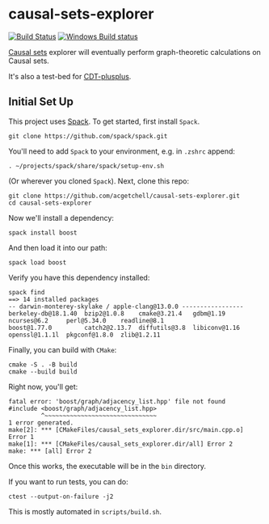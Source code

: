 # causal-sets-explorer
[![Build Status](https://img.shields.io/travis/acgetchell/causal-sets-explorer.svg?label=Linux/MacOS)](https://travis-ci.org/acgetchell/causal-sets-explorer)
[![Windows Build status](https://img.shields.io/appveyor/ci/acgetchell/causal-sets-explorer/master.svg?label=Windows)](https://ci.appveyor.com/project/acgetchell/causal-sets-explorer)

[Causal sets][causets] explorer will eventually perform graph-theoretic calculations on Causal sets.

It's also a test-bed for [CDT-plusplus].

## Initial Set Up
This project uses [Spack].
To get started, first install `Spack`.

~~~
git clone https://github.com/spack/spack.git
~~~

You'll need to add `Spack` to your environment, e.g. in `.zshrc` append:

~~~
. ~/projects/spack/share/spack/setup-env.sh
~~~

(Or wherever you cloned `Spack`). Next, clone this repo:

~~~
git clone https://github.com/acgetchell/causal-sets-explorer.git
cd causal-sets-explorer
~~~

Now we'll install a dependency:
~~~
spack install boost
~~~

And then load it into our path:

~~~
spack load boost
~~~

Verify you have this dependency installed:

~~~
spack find
==> 14 installed packages
-- darwin-monterey-skylake / apple-clang@13.0.0 -----------------
berkeley-db@18.1.40  bzip2@1.0.8    cmake@3.21.4   gdbm@1.19      ncurses@6.2     perl@5.34.0    readline@8.1
boost@1.77.0         catch2@2.13.7  diffutils@3.8  libiconv@1.16  openssl@1.1.1l  pkgconf@1.8.0  zlib@1.2.11
~~~

Finally, you can build with `CMake`:

~~~
cmake -S . -B build
cmake --build build
~~~

Right now, you'll get:

~~~
fatal error: 'boost/graph/adjacency_list.hpp' file not found
#include <boost/graph/adjacency_list.hpp>
         ^~~~~~~~~~~~~~~~~~~~~~~~~~~~~~~~
1 error generated.
make[2]: *** [CMakeFiles/causal_sets_explorer.dir/src/main.cpp.o] Error 1
make[1]: *** [CMakeFiles/causal_sets_explorer.dir/all] Error 2
make: *** [all] Error 2

~~~

Once this works, the executable will be in the `bin` directory.

If you want to run tests, you can do:

~~~
ctest --output-on-failure -j2
~~~

This is mostly automated in `scripts/build.sh`.

[causets]: https://en.wikipedia.org/wiki/Causal_sets
[cdt-plusplus]: https://github.com/acgetchell/CDT-plusplus
[Spack]: https://spack.io